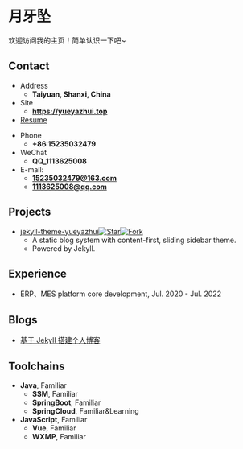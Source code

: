 # 月牙坠

欢迎访问我的主页！简单认识一下吧~

<!-- .slide -->

## Contact

- Address
  - **Taiyuan, Shanxi, China**
- Site
  - **<https://yueyazhui.top>**
- [Resume](https://yueyazhui.top/assets/pdf/resume/index.pdf)

<!-- .slide vertical=true -->

- Phone
  - **+86 15235032479**
- WeChat
  - **QQ_1113625008**
- E-mail:
  - **[15235032479@163.com](mailto:15235032479@163.com)**
  - **[1113625008@qq.com](mailto:1113625008@qq.com)**

<!-- .slide -->

## Projects

- [jekyll-theme-yueyazhui](https://github.com/yueyazhui/jekyll-theme-yueyazhui)[![Star](https://img.shields.io/github/stars/yueyazhui/yueyazhui.github.io.svg)](https://github.com/yueyazhui/yueyazhui.github.io)[![Fork](https://img.shields.io/github/forks/yueyazhui/yueyazhui.github.io.svg)](https://github.com/yueyazhui/yueyazhui.github.io/fork)
  - A static blog system with content-first, sliding sidebar theme.
  - Powered by Jekyll.

<!-- .slide -->

## Experience

- ERP、MES platform core development, Jul. 2020 - Jul. 2022

<!-- .slide -->

## Blogs

- [基于 Jekyll 搭建个人博客](https://yueyazhui.top/2023/03/03/jekyll-theme-yueyazhui)

<!-- .slide -->

## Toolchains

- **Java**, Familiar
  - **SSM**, Familiar
  - **SpringBoot**, Familiar
  - **SpringCloud**, Familiar&Learning
- **JavaScript**, Familiar
  - **Vue**, Familiar
  - **WXMP**, Familiar
